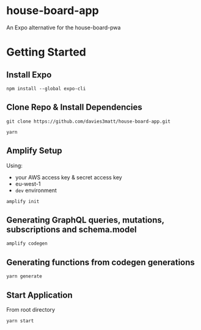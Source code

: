 # house-board-app
An Expo alternative for the house-board-pwa

# Getting Started

## Install Expo

`npm install --global expo-cli`

## Clone Repo & Install Dependencies

`git clone https://github.com/davies3matt/house-board-app.git`

`yarn`

## Amplify Setup

Using:
- your AWS access key & secret access key
- eu-west-1
- `dev` environment 

`amplify init`

## Generating GraphQL queries, mutations, subscriptions and schema.model

`amplify codegen`

## Generating functions from codegen generations

`yarn generate`

## Start Application

From root directory

`yarn start`


